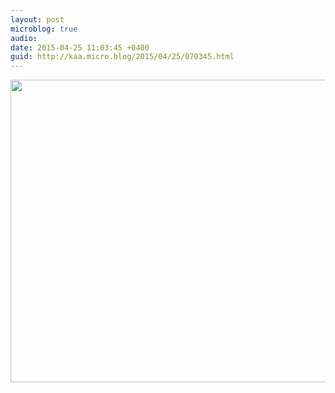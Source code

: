 ```yaml
---
layout: post
microblog: true
audio: 
date: 2015-04-25 11:03:45 +0400
guid: http://kaa.micro.blog/2015/04/25/070345.html
---
```

<img src="http://www.kaa.bz/uploads/2018/9224b9e5bf.jpg" alt="" width="840" height="484" class="alignnone size-full wp-image-941" />
